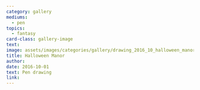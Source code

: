 ```yaml
---
category: gallery
mediums:
  - pen
topics:
  - fantasy
card-class: gallery-image
text:
image: assets/images/categories/gallery/drawing_2016_10_halloween_manor.png
title: Halloween Manor
author:
date: 2016-10-01
text: Pen drawing
link:
---
```

